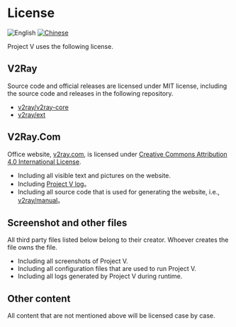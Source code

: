 # License

![English](../resources/englishc.svg) [![Chinese](../resources/chinese.svg)](https://www.v2ray.com/chapter_00/license.html)

Project V uses the following license.

## V2Ray

Source code and official releases are licensed under MIT license, including the source code and releases in the following repository.

* [v2ray/v2ray-core](https://www.github.com/v2ray/v2ray-core/)
* [v2ray/ext](https://www.github.com/v2ray/ext)

## V2Ray.Com

Office website, [v2ray.com](https://www.v2ray.com/), is licensed under [Creative Commons Attribution 4.0 International License](https://creativecommons.org/licenses/by/4.0/).

* Including all visible text and pictures on the website.
* Including [Project V log](https://www.v2ray.com/resources/v2ray_1024.png)。
* Including all source code that is used for generating the website, i.e., [v2ray/manual](https://www.github.com/v2ray/manual)。

## Screenshot and other files

All third party files listed below belong to their creator. Whoever creates the file owns the file.

* Including all screenshots of Project V.
* Including all configuration files that are used to run Project V.
* Including all logs generated by Project V during runtime.

## Other content

All content that are not mentioned above will be licensed case by case.
